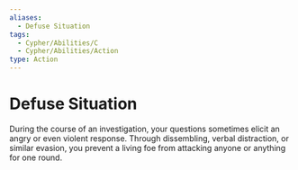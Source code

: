 ```yaml
---
aliases:
  - Defuse Situation
tags:
  - Cypher/Abilities/C
  - Cypher/Abilities/Action
type: Action
---
```


# Defuse Situation

During the course of an investigation, your questions sometimes elicit an angry or even violent response. Through dissembling, verbal distraction, or similar evasion, you prevent a living foe from attacking anyone or anything for one round.
